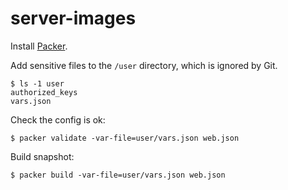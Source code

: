 # server-images

Install [Packer](https://www.packer.io).

Add sensitive files to the `/user` directory, which is ignored by Git.


```
$ ls -1 user
authorized_keys
vars.json
```

Check the config is ok:

```
$ packer validate -var-file=user/vars.json web.json
```

Build snapshot:

```
$ packer build -var-file=user/vars.json web.json
```
